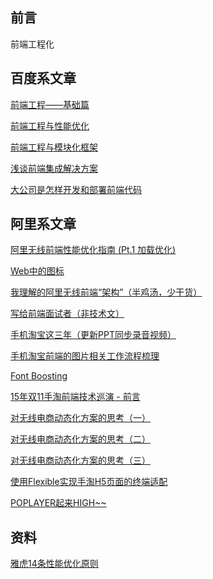 
前言
----

前端工程化


百度系文章
---------

[前端工程——基础篇](https://github.com/fouber/blog/issues/10)

[前端工程与性能优化](https://github.com/fouber/blog/issues/3)

[前端工程与模块化框架](https://github.com/fouber/blog/issues/4)

[浅谈前端集成解决方案](https://github.com/fouber/blog/issues/1)

[大公司是怎样开发和部署前端代码](https://github.com/fouber/blog/issues/6)




阿里系文章
---------

[阿里无线前端性能优化指南 (Pt.1 加载优化)](https://github.com/amfe/article/issues/1)

[Web中的图标](https://github.com/amfe/article/issues/2)

[我理解的阿里无线前端“架构”（半鸡汤，少干货）](https://github.com/amfe/article/issues/3)

[写给前端面试者（非技术文）](https://github.com/amfe/article/issues/5)

[手机淘宝这三年（更新PPT同步录音视频）](https://github.com/amfe/article/issues/7)

[手机淘宝前端的图片相关工作流程梳理](https://github.com/amfe/article/issues/8)

[Font Boosting](https://github.com/amfe/article/issues/10)

[15年双11手淘前端技术巡演 - 前言](https://github.com/amfe/article/issues/11)

[对无线电商动态化方案的思考（一）](https://github.com/amfe/article/issues/13)

[对无线电商动态化方案的思考（二）](https://github.com/amfe/article/issues/14)

[对无线电商动态化方案的思考（三）](https://github.com/amfe/article/issues/15)

[使用Flexible实现手淘H5页面的终端适配](https://github.com/amfe/article/issues/17)

[POPLAYER起来HIGH~~](https://github.com/amfe/article/issues/18)

资料
----
 
[雅虎14条性能优化原则](https://developer.yahoo.com/performance/rules.html)
